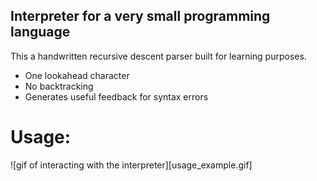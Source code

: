 ## Interpreter for a very small programming language

This a handwritten recursive descent parser built for learning purposes. 
* One lookahead character 
* No backtracking
* Generates useful feedback for syntax errors

# Usage:
![gif of interacting with the interpreter][usage_example.gif]
